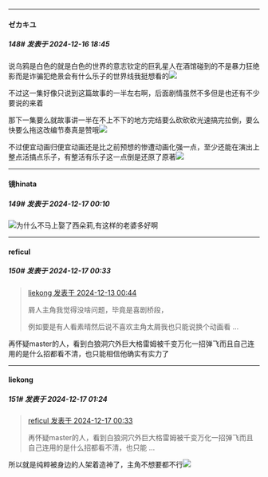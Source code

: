 ﻿
*****

####  ゼカキユ  
##### 148#       发表于 2024-12-16 18:45

说乌鸦是白色的就是白色的世界的意志钦定的巨乳星人在酒馆碰到的不是暴力狂绝影而是诈骗犯绝景会有什么乐子的世界线我挺想看的<img src="https://static.saraba1st.com/image/smiley/face2017/066.png" referrerpolicy="no-referrer">

不过这一集好像只说到这篇故事的一半左右啊，后面剧情虽然不多但是也还有不少要说的来着

那下一集要么就故事讲一半在不上不下的地方完结要么砍砍砍光速搞完拉倒，要么快要么拖这改编节奏真是赞哦<img src="https://static.saraba1st.com/image/smiley/face2017/041.png" referrerpolicy="no-referrer">

不过便宜动画归便宜动画还是比之前预想的惨遭动画化强一点，至少还能在演出上整点活搞点乐子，有整活有乐子这一点倒是还原了原著<img src="https://static.saraba1st.com/image/smiley/face2017/059.png" referrerpolicy="no-referrer">


*****

####  镜hinata  
##### 149#       发表于 2024-12-17 00:10

<img src="https://static.saraba1st.com/image/smiley/face2017/067.png" referrerpolicy="no-referrer">为什么不马上娶了西朵莉,有这样的老婆多好啊


*****

####  reficul  
##### 150#       发表于 2024-12-17 00:33

<blockquote><a href="httphttps://bbs.saraba1st.com/2b/forum.php?mod=redirect&amp;goto=findpost&amp;pid=66909504&amp;ptid=2172504" target="_blank">liekong 发表于 2024-12-13 00:44</a>

屑人主角我觉得没啥问题，毕竟是喜剧桥段，

例如要是有人看素晴然后说不喜欢主角太屑我也只能说换个动画看 ...</blockquote>
再怀疑master的人，看到白狼洞穴外巨大格雷姆被千变万化一招弹飞而且自己连用的是什么招都看不清，也只能相信他确实有实力了


*****

####  liekong  
##### 151#       发表于 2024-12-17 01:24

<blockquote><a href="httphttps://bbs.saraba1st.com/2b/forum.php?mod=redirect&amp;goto=findpost&amp;pid=66942636&amp;ptid=2172504" target="_blank">reficul 发表于 2024-12-17 00:33</a>

再怀疑master的人，看到白狼洞穴外巨大格雷姆被千变万化一招弹飞而且自己连用的是什么招都看不清，也只能 ...</blockquote>
所以就是纯粹被身边的人架着造神了，主角不想要都不行<img src="https://static.saraba1st.com/image/smiley/face2017/066.png" referrerpolicy="no-referrer">

